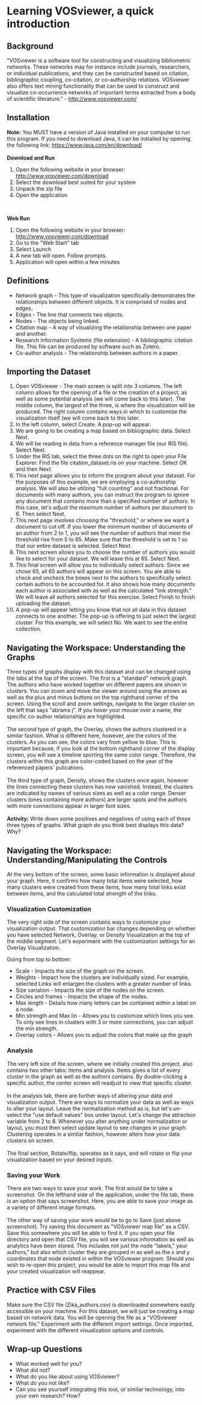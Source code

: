 # Learning VOSviewer, a quick introduction

## Background
"VOSviewer is a software tool for constructing and visualizing bibliometric networks. These networks may for instance include journals, researchers, or individual publications, and they can be constructed based on citation, bibliographic coupling, co-citation, or co-authorship relations. VOSviewer also offers text mining functionality that can be used to construct and visualize co-occurrence networks of important terms extracted from a body of scientific literature." - http://www.vosviewer.com/

## Installation
**Note:** You MUST have a version of Java installed on your computer to run this program. If you need to download Java, it can be installed by opening the following link: https://www.java.com/en/download/</br>
</br>
**Download and Run**
1. Open the following website in your browser: http://www.vosviewer.com/download
2. Select the download best suited for your system
3. Unpack the zip file
4. Open the application
</br>

**Web Run**
1. Open the following website in your browser: http://www.vosviewer.com/download
2. Go to the "Web Start" tab
3. Select Launch
4. A new tab will open. Follow prompts.
5. Application will open within a few minutes

## Definitions 
* Network graph - This type of visualization specifically demonstrates the relationships between different objects. It is comprised of nodes and edges.</br>
* Edges - The line that connects two objects.</br>
* Nodes - The objects being linked.</br>
* Citation map - A way of visualizing the relationship between one paper and another.</br>
* Research Information Systems (file extension) - A bibliographic citation file. This file can be produced by software such as Zotero.</br>
* Co-author analysis - The relationship between authors in a paper.</br>

## Importing the Dataset
1. Open VOSviewer - The main screen is split into 3 columns. The left column allows for the opening of a file or the creation of a project, as well as some potential analysis (we will come back to this later). The middle column, the largest of the three, is where the visualization will be produced. The right column contains ways in which to customize the visualization itself (we will come back to this later.
2. In the left column, select Create. A pop-up will appear. 
3. We are going to be creating a map based on bibliographic data. Select Next.
4. We will be reading in data from a reference manager file (our RIS file). Select Next.
5. Under the RIS tab, select the three dots on the right to open your File Explorer. Find the file citation_dataset.ris on your machine. Select OK and then Next.
6. This next page allows you to inform the program about your dataset. For the purposes of this example, we are employing a co-authorship analysis. We will also be utilzing "full counting" and not fractional. For documents with many authors, you can instruct the program to ignore any document that contains more than a specified number of authors. In this case, let's adjust the maximum number of authors per document to 6. Then select Next.
7. This next page involves choosing the "threshold," or where we want a document to cut off. If you lower the minimum number of documents of an author from 2 to 1, you will see the number of authors that meet the threshold rise from 5 to 65. Make sure that the threshold is set to 1 so that our entire dataset is selected. Select Next.
8. This next screen allows you to choose the number of authors you would like to select for your dataset. We will leave this at 65. Select Next.
9. This final screen will allow you to individually select authors. Since we chose 65, all 65 authors will appear on this screen. You are able to check and uncheck the boxes next to the authors to specifically select certain authors to be accounted for. It also shows how many documents each author is associated with as well as the calculated "link strength." We will leave all authors selected for this exercise. Select Finish to finish uploading the dataset.
10. A pop-up will appear letting you know that not all data in this dataset connects to one another. The pop-up is offering to just select the largest cluster. For this example, we will select No. We want to see the entire collection.

## Navigating the Workspace: Understanding the Graphs
Three types of graphs display with this dataset and can be changed using the tabs at the top of the screen. The first is a "standard" network graph. The authors who have worked together on different papers are shown in clusters. You can zoom and move the viewer around using the arrows as well as the plus and minus buttons on the top righthand corner of the screen. Using the scroll and zoom settings, navigate to the larger cluster on the left that says "abrams j". If you hover your mouse over a name, the specific co-author relationships are highlighted. </br>
</br>
The second type of graph, the Overlay, shows the authors clustered in a similar fashion. What is different here, however, are the colors of the clusters. As you can see, the colors vary from yellow to blue. This is important because, if you look at the bottom righthand corner of the display screen, you will see a timeline sporting the same color range. Therefore, the clusters within this graph are color-coded based on the year of the referenced papers' pulications. </br>
</br>
The third type of graph, Density, shows the clusters once again, however the lines connecting these clusters has now vanished. Instead, the clusters are indicated by names of various sizes as well as a color range. Denser clusters (ones containing more authors) are larger spots and the authors with more connections appear in larger font sizes. </br>
</br>
**Activity:** Write down some positives and negatives of using each of these three types of graphs. What graph do you think best displays this data? Why?

## Navigating the Workspace: Understanding/Manipulating the Controls
At the very bottom of the screen, some basic information is displayed about your graph. Here, it confirms how many total items were selected, how many clusters were created from these items, how many total links exist between items, and the calculated total strength of the links.

### Visualization Customization
The very right side of the screen contains ways to customize your visualization output. That customization bar changes depending on whether you have selected Network, Overlay, or Density Visualization at the top of the middle segment. Let's experiment with the customization settings for an Overlay Visualization.

Going from top to bottom:
* Scale - Impacts the size of the graph on the screen.
* Weights - Impact how the clusters are individually sized. For example, selected Links will enlargen the clusters with a greater number of links.
* Size variation - Impacts the size of the nodes on the screen.
* Circles and frames - Impacts the shape of the nodes.
* Max length - Details how many letters can be contained within a label on a node.
* Min strength and Max lin - Allows you to customize which lines you see. To only see lines in clusters with 3 or more connections, you can adjust the min strength.
* Overlay colors - Allows you to adjust the colors that make up the graph

### Analysis
The very left size of the screen, where we initially created this project, also contains two other tabs: items and analysis. Items gives a list of every cluster in the graph as well as the authors contains. By double-clicking a specific author, the center screen will readjust to view that specific cluster. </br>
</br>
In the analysis tab, there are further ways of altering your data and visualization output. There are ways to normalize your data as well as ways to alter your layout. Leave the normalization method as is, but let's un-select the "use default values" box under layout. Let's change the attraction variable from 2 to 8. Whenever you alter anything under normalization or layout, you must then select update layout to see changes in your graph. Clustering operates in a similar fashion, however alters how your data clusters on screen.</br>
</br>
The final section, Rotate/flip, operates as it says, and will rotate or flip your visualization based on your desired inputs.

### Saving your Work
There are two ways to save your work. The first would be to take a screenshot. On the lefthand side of the application, under the file tab, there is an option that says screenshot. Here, you are able to save your image as a variety of different image formats.</br>
</br>
The other way of saving your work would be to go to Save (just above screenshot). Try saving this document as "VOSviewer map file" as a CSV. Save this somewhere you will be able to find it. If you open your file directory and open that CSV file, you will see various information as well as analytics have been stored. This includes not just the node "labels," your authors," but also which cluster they are grouped in as well as the x and y coordinates that node existed in within the VOSviewer program. Should you wish to re-open this project, you would be able to import this map file and your created visualization will reappear.

## Practice with CSV Files
Make sure the CSV file (Zika_authors.csv) is downloaded somewhere easily accessible on your machine. For this dataset, we will just be creating a map based on network data. You will be opening the file as a "VOSviewer network file." Experiment with the different import settings. Once imported, experiment with the different visualization options and controls.

## Wrap-up Questions
* What worked well for you? 
* What did not? 
* What do you like about using VOSviewer?
* What do you not like?
* Can you see yourself integrating this tool, or similar technology, into your own research? How?
